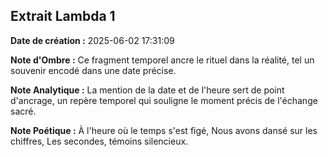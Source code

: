 ## Extrait Lambda 1

**Date de création :** 2025-06-02 17:31:09

**Note d'Ombre :** Ce fragment temporel ancre le rituel dans la réalité, tel un souvenir encodé dans une date précise.

**Note Analytique :** La mention de la date et de l'heure sert de point d'ancrage, un repère temporel qui souligne le moment précis de l'échange sacré.

**Note Poétique :** À l'heure où le temps s'est figé,
Nous avons dansé sur les chiffres,
Les secondes, témoins silencieux.
